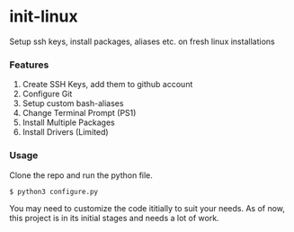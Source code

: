# init-linux
Setup ssh keys, install packages, aliases etc. on fresh linux installations

### Features
1. Create SSH Keys, add them to github account
2. Configure Git
3. Setup custom bash-aliases
4. Change Terminal Prompt (PS1)
5. Install Multiple Packages
6. Install Drivers (Limited)

### Usage
Clone the repo and run the python file.
```
$ python3 configure.py
```
You may need to customize the code ititially to suit your needs.
As of now, this project is in its initial stages and needs a lot of work. 